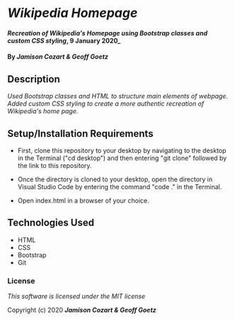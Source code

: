 # _Wikipedia Homepage_

#### _Recreation of Wikipedia's Homepage using Bootstrap classes and custom CSS styling_, 9 January 2020_

#### By _**Jamison Cozart & Geoff Goetz**_

## Description

_Used Bootstrap classes and HTML to structure main elements of webpage. Added custom CSS styling to create a more authentic recreation of Wikipedia's home page._

## Setup/Installation Requirements

* First, clone this repository to your desktop by navigating to the desktop in the Terminal ("cd desktop") and then entering "git clone" followed by the link to this repository.

* Once the directory is cloned to your desktop, open the directory in Visual Studio Code by entering the command "code ." in the Terminal.

* Open index.html in a browser of your choice.

## Technologies Used

* HTML
* CSS
* Bootstrap
* Git

### License

*This software is licensed under the MIT license*

Copyright (c) 2020 **_Jamison Cozart & Geoff Goetz_**